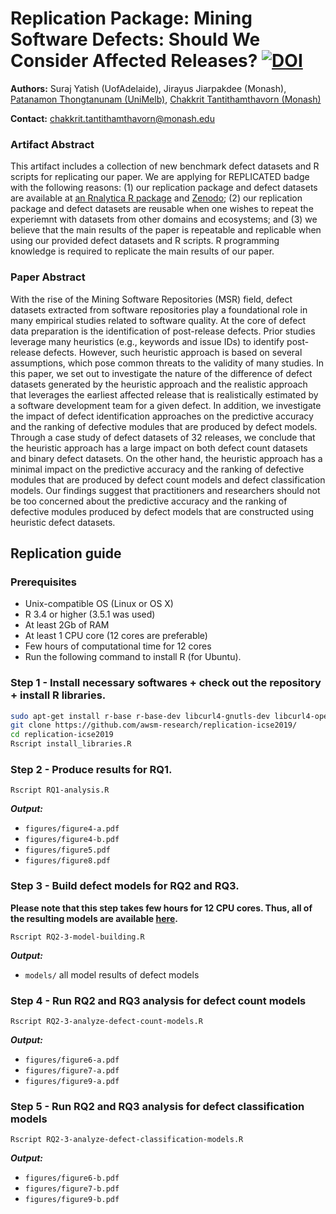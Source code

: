 # Replication Package: Mining Software Defects: Should We Consider Affected Releases? [![DOI](https://zenodo.org/badge/163044534.svg)](https://zenodo.org/badge/latestdoi/163044534)

**Authors:** Suraj Yatish (UofAdelaide), Jirayus Jiarpakdee (Monash), [Patanamon Thongtanunam (UniMelb)](http://patanamon.com), [Chakkrit Tantithamthavorn (Monash)](http://www.chakkrit.com)

**Contact:** chakkrit.tantithamthavorn@monash.edu

### Artifact Abstract

This artifact includes a collection of new benchmark defect datasets and R scripts for replicating our paper.
We are applying for REPLICATED badge with the following reasons: (1) our replication package and defect datasets are available at [an Rnalytica R package](https://github.com/awsm-research/Rnalytica) and [Zenodo](https://github.com/awsm-research/replication-icse2019); (2) our replication package and defect datasets are reusable when one wishes to repeat the experiemnt with datasets from other domains and ecosystems; and (3) we believe that the main results of the paper is repeatable and replicable when using our provided defect datasets and R scripts. 
R programming knowledge is required to replicate the main results of our paper.


### Paper Abstract

With the rise of the Mining Software Repositories (MSR) field, defect datasets extracted from software repositories play a foundational role in many empirical studies related to software quality. At the core of defect data preparation is the identification of post-release defects. Prior studies leverage many heuristics (e.g., keywords and issue IDs) to identify post-release defects. However, such heuristic approach is based on several assumptions, which pose common threats to the validity of many studies. In this paper, we set out to investigate the nature of the difference of defect datasets generated by the heuristic approach and the realistic approach that leverages the earliest affected release that is realistically estimated by a software development team for a given defect. In addition, we investigate the impact of defect identification approaches on the predictive accuracy and the ranking of defective modules that are produced by defect models. Through a case study of defect datasets of 32 releases, we conclude that the heuristic approach has a large impact on both defect count datasets and binary defect datasets. On the other hand, the heuristic approach has a minimal impact on the predictive accuracy and the ranking of defective modules that are produced by defect count models and defect classification models. Our findings suggest that practitioners and researchers should not be too concerned about the predictive accuracy and the ranking of defective modules produced by defect models that are constructed using heuristic defect datasets.

## Replication guide


### Prerequisites

- Unix-compatible OS (Linux or OS X)
- R 3.4 or higher (3.5.1 was used)
- At least 2Gb of RAM
- At least 1 CPU core (12 cores are preferable)
- Few hours of computational time for 12 cores
- Run the following command to install R (for Ubuntu).

### Step 1 - Install necessary softwares + check out the repository + install R libraries.

```bash
sudo apt-get install r-base r-base-dev libcurl4-gnutls-dev libcurl4-openssl-dev libssl-dev
git clone https://github.com/awsm-research/replication-icse2019/
cd replication-icse2019
Rscript install_libraries.R
```

### Step 2 - Produce results for RQ1.

```
Rscript RQ1-analysis.R
```

***Output:***

- `figures/figure4-a.pdf`
- `figures/figure4-b.pdf`
- `figures/figure5.pdf`
- `figures/figure8.pdf`


### Step 3 - Build defect models for RQ2 and RQ3. 

**Please note that this step takes few hours for 12 CPU cores. Thus, all of the resulting models are available [here](https://github.com/awsm-research/replication-icse2019/tree/master/models).**

```
Rscript RQ2-3-model-building.R
```

***Output:***

- `models/` all model results of defect models

### Step 4 - Run RQ2 and RQ3 analysis for defect count models

```
Rscript RQ2-3-analyze-defect-count-models.R
```

***Output:***

- `figures/figure6-a.pdf`
- `figures/figure7-a.pdf`
- `figures/figure9-a.pdf`

### Step 5 - Run RQ2 and RQ3 analysis for defect classification models

```
Rscript RQ2-3-analyze-defect-classification-models.R
```

***Output:***

- `figures/figure6-b.pdf`
- `figures/figure7-b.pdf`
- `figures/figure9-b.pdf`
